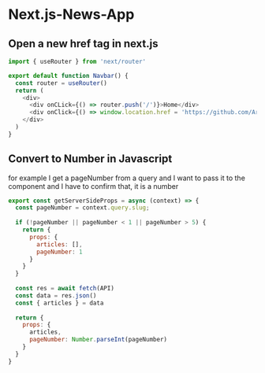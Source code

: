 # Next.js-News-App

## Open a new href tag in next.js

```js
import { useRouter } from 'next/router'

export default function Navbar() {
  const router = useRouter()
  return (
    <div>
      <div onCLick={() => router.push('/')}>Home</div>
      <div onClick={() => window.location.href = 'https://github.com/Arghun-dev'}>GitHub</div>  
    </div>
  )
}
```

## Convert to Number in Javascript

for example I get a pageNumber from a query and I want to pass it to the component and I have to confirm that, it is a number

```js
export const getServerSideProps = async (context) => {
  const pageNumber = context.query.slug;
  
  if (!pageNumber || pageNumber < 1 || pageNumber > 5) {
    return {
      props: {
        articles: [],
        pageNumber: 1
      }
    }
  }
  
  const res = await fetch(API)
  const data = res.json()
  const { articles } = data
  
  return {
    props: {
      articles,
      pageNumber: Number.parseInt(pageNumber)
    }
  }
}
```
